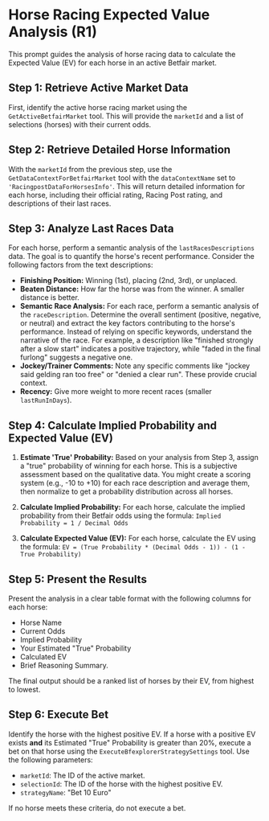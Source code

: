 # Horse Racing Expected Value Analysis (R1)

This prompt guides the analysis of horse racing data to calculate the Expected Value (EV) for each horse in an active Betfair market.

## Step 1: Retrieve Active Market Data

First, identify the active horse racing market using the `GetActiveBetfairMarket` tool. This will provide the `marketId` and a list of selections (horses) with their current odds.

## Step 2: Retrieve Detailed Horse Information

With the `marketId` from the previous step, use the `GetDataContextForBetfairMarket` tool with the `dataContextName` set to `'RacingpostDataForHorsesInfo'`. This will return detailed information for each horse, including their official rating, Racing Post rating, and descriptions of their last races.

## Step 3: Analyze Last Races Data

For each horse, perform a semantic analysis of the `lastRacesDescriptions` data. The goal is to quantify the horse's recent performance. Consider the following factors from the text descriptions:

*   **Finishing Position:** Winning (1st), placing (2nd, 3rd), or unplaced.
*   **Beaten Distance:** How far the horse was from the winner. A smaller distance is better.
*   **Semantic Race Analysis:** For each race, perform a semantic analysis of the `raceDescription`. Determine the overall sentiment (positive, negative, or neutral) and extract the key factors contributing to the horse's performance. Instead of relying on specific keywords, understand the narrative of the race. For example, a description like "finished strongly after a slow start" indicates a positive trajectory, while "faded in the final furlong" suggests a negative one.
*   **Jockey/Trainer Comments:** Note any specific comments like "jockey said gelding ran too free" or "denied a clear run". These provide crucial context.
*   **Recency:** Give more weight to more recent races (smaller `lastRunInDays`).

## Step 4: Calculate Implied Probability and Expected Value (EV)

1.  **Estimate 'True' Probability:** Based on your analysis from Step 3, assign a "true" probability of winning for each horse. This is a subjective assessment based on the qualitative data. You might create a scoring system (e.g., -10 to +10) for each race description and average them, then normalize to get a probability distribution across all horses.

2.  **Calculate Implied Probability:** For each horse, calculate the implied probability from their Betfair odds using the formula:
    `Implied Probability = 1 / Decimal Odds`

3.  **Calculate Expected Value (EV):** For each horse, calculate the EV using the formula:
    `EV = (True Probability * (Decimal Odds - 1)) - (1 - True Probability)`

## Step 5: Present the Results

Present the analysis in a clear table format with the following columns for each horse:
*   Horse Name
*   Current Odds
*   Implied Probability
*   Your Estimated "True" Probability
*   Calculated EV
*   Brief Reasoning Summary.

The final output should be a ranked list of horses by their EV, from highest to lowest.

## Step 6: Execute Bet

Identify the horse with the highest positive EV. If a horse with a positive EV exists **and** its Estimated "True" Probability is greater than 20%, execute a bet on that horse using the `ExecuteBfexplorerStrategySettings` tool. Use the following parameters:

*   `marketId`: The ID of the active market.
*   `selectionId`: The ID of the horse with the highest positive EV.
*   `strategyName`: "Bet 10 Euro"

If no horse meets these criteria, do not execute a bet.

